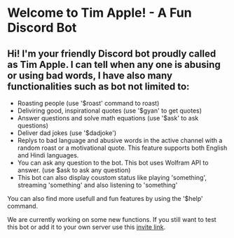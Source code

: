 # Welcome to Tim Apple! - A Fun Discord Bot

## Hi! I'm your friendly Discord bot proudly called as Tim Apple. I can tell when any one is abusing or using bad words, I have also many functionalities such as bot not limited to:

- Roasting people (use '$roast' command to roast)
- Deliviring good, inspirational quotes (use '$gyan' to get quotes)
- Answer questions and solve math equations (use '$ask' to ask questions)
- Deliver dad jokes (use '$dadjoke')
- Replys to bad language and abusive words in the active channel with a random roast or a motivational quote. This feature supports both English and Hindi languages.
- You can ask any question to the bot. This bot uses Wolfram API to answer. (use $ask to ask any question)
- This bot can also display coustom status like playing 'something', streaming 'something' and also listening  to 'something'

You can also find more usefull and fun features by using the '$help' command.

We are currently working on some new functions. If you still want to test this bot or add it to your own server use this [invite link](https://discord.com/api/oauth2/authorize?client_id=795275742191288321&permissions=0&scope=bot).

